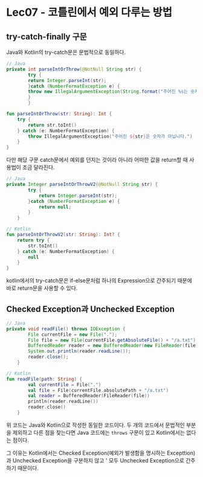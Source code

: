 # Lec07 - 코틀린에서 예외 다루는 방법
## try-catch-finally 구문
Java와 Kotlin의 try-catch문은 문법적으로 동일하다.
```java
// Java
private int parseIntOrThrow(@NotNull String str) {
        try {
        return Integer.parseInt(str);
        }catch (NumberFormatException e) {
        throw new IllegalArgumentException(String.format("주어진 %s는 숫자가 아닙니다.", str));
        }
        }
```
```kotlin
fun parseIntOrThrow(str: String): Int {
    try {
        return str.toInt()
    } catch (e: NumberFormatException) {
        throw IllegalArgumentException("주어진 ${str}은 숫자가 아닙니다.")
    }
}
```
다만 해당 구문 catch문에서 예외를 던지는 것이라 아니라 어떠한 값을 return할 때 사용법이 조금 달라진다.
```java
// Java
private Integer parseIntOrThrowV2(@NotNull String str) {
        try {
            return Integer.parseInt(str);
        }catch (NumberFormatException e) {
            return null;
        }
    }
```
```kotlin
// Kotlin
fun parseIntOrThrowV2(str: String): Int? {
    return try {
        str.toInt()
    } catch (e: NumberFormatException) {
        null
    }
}
```
kotlin에서의 try-catch문은 if-else문처럼 하나의 Expression으로 간주되기 때문에 바로 return문을 사용할 수 있다.

## Checked Exception과 Unchecked Exception
```java
// Java
private void readFile() throws IOException {
        File currentFile = new File(".");
        File file = new File(currentFile.getAbsoluteFile() + "/a.txt");
        BufferedReader reader = new BufferedReader(new FileReader(file));
        System.out.println(reader.readLine());
        reader.close();
    }
```
```kotlin
// Kotlin
fun readFile(path: String) {
        val currentFile = File(".")
        val file = File(currentFile.absolutePath + "/a.txt")
        val reader = BufferedReader(FileReader(file))
        println(reader.readLine())
        reader.close()
    }
```
위 코드는 Java와 Kotlin으로 작성한 동일한 코드이다. 두 개의 코드에서 문법적인 부분을 제외하고 다른 점을 찾는다면 Java 코드에는 `throws` 구문이
있고 Kotlin에서는 없다는 점이다.

그 이유는 Kotlin에서는 Checked Exception(예외가 발생함을 명시하는 Excepttion)과 Unchecked Exception을 구분하지 않고 '
모두 Unchecked Exception으로 간주하기 때문이다.